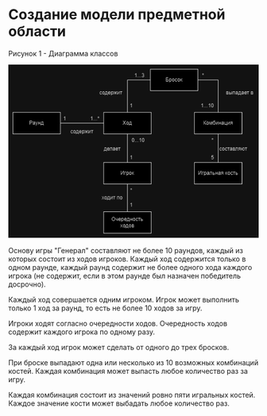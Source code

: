 # Создание модели предметной области

Рисунок 1 - Диаграмма классов

![Рисунок 1 - Диаграмма классов](/images/lab2.drawio.png)

Основу игры "Генерал" составляют не более 10 раундов, каждый из которых состоит из ходов игроков. Каждый ход содержится только в одном раунде, каждый раунд содержит не более одного хода каждого игрока (не содержит, если в этом раунде был назначен победитель досрочно).

Каждый ход совершается одним игроком. Игрок может выполнить только 1 ход за раунд, то есть не более 10 ходов за игру.

Игроки ходят согласно очередности ходов. Очередность ходов содержит каждого игрока по одному разу.

За каждый ход игрок может сделать от одного до трех бросков.

При броске выпадают одна или несколько из 10 возможных комбинаций костей. Каждая комбинация может выпасть любое количество раз за игру.

Каждая комбинация состоит из значений ровно пяти игральных костей. Каждое значение кости может выбадать любое количество раз.
